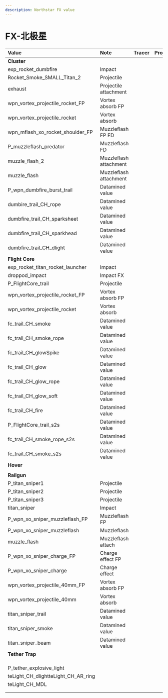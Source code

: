 ```yaml
---
description: Northstar FX value
---
```


# FX-北极星



| Value | Note | Tracer | Projectile | Muzzleflash |
| :--- | :--- | :--- | :--- | :--- |
| **Cluster** |  |  |  |  |
| exp\_rocket\_dumbfire | Impact |  |  |  |
| Rocket\_Smoke\_SMALL\_Titan\_2 | Projectile |  |  |  |
| exhaust | Projectile attachment |  |  |  |
| wpn\_vortex\_projectile\_rocket\_FP | Vortex absorb FP |  |  |  |
| wpn\_vortex\_projectile\_rocket | Vortex absorb |  |  |  |
| wpn\_mflash\_xo\_rocket\_shoulder\_FP | Muzzleflash FP FD |  |  |  |
| P\_muzzleflash\_predator | Muzzleflash FD |  |  |  |
| muzzle\_flash\_2 | Muzzleflash attachment |  |  |  |
| muzzle\_flash | Muzzleflash attachment |  |  |  |
| P\_wpn\_dumbfire\_burst\_trail | Datamined value |  |  |  |
| dumbire\_trail\_CH\_rope | Datamined value |  |  |  |
| dumbfire\_trail\_CH\_sparksheet | Datamined value |  |  |  |
| dumbfire\_trail\_CH\_sparkhead | Datamined value |  |  |  |
| dumbfire\_trail\_CH\_dlight | Datamined value |  |  |  |
| **Flight Core** |  |  |  |  |
| exp\_rocket\_titan\_rocket\_launcher | Impact |  |  |  |
| droppod\_impact | Impact FX |  |  |  |
| P\_FlightCore\_trail | Projectile |  |  |  |
| wpn\_vortex\_projectile\_rocket\_FP | Vortex absorb FP |  |  |  |
| wpn\_vortex\_projectile\_rocket | Vortex absorb |  |  |  |
| fc\_trail\_CH\_smoke | Datamined value |  |  |  |
| fc\_trail\_CH\_smoke\_rope | Datamined value |  |  |  |
| fc\_trail\_CH\_glowSpike | Datamined value |  |  |  |
| fc\_trail\_CH\_glow | Datamined value |  |  |  |
| fc\_trail\_CH\_glow\_rope | Datamined value |  |  |  |
| fc\_trail\_CH\_glow\_soft | Datamined value |  |  |  |
| fc\_trail\_CH\_fire | Datamined value |  |  |  |
| P\_FlightCore\_trail\_s2s | Datamined value |  |  |  |
| fc\_trail\_CH\_smoke\_rope\_s2s | Datamined value |  |  |  |
| fc\_trail\_CH\_smoke\_s2s | Datamined value |  |  |  |
| **Hover** |  |  |  |  |
|  |  |  |  |  |
| **Railgun** |  |  |  |  |
| P\_titan\_sniper1 | Projectile |  |  |  |
| P\_titan\_sniper2 | Projectile |  |  |  |
| P\_titan\_sniper3 | Projectile |  |  |  |
| titan\_sniper | Impact |  |  |  |
| P\_wpn\_xo\_sniper\_muzzleflash\_FP | Muzzleflash FP |  |  |  |
| P\_wpn\_xo\_sniper\_muzzleflash | Muzzleflash |  |  |  |
| muzzle\_flash | Muzzleflash attach |  |  |  |
| P\_wpn\_xo\_sniper\_charge\_FP | Charge effect FP |  |  |  |
| P\_wpn\_xo\_sniper\_charge | Charge effect |  |  |  |
| wpn\_vortex\_projectile\_40mm\_FP | Vortex absorb FP |  |  |  |
| wpn\_vortex\_projectile\_40mm | Vortex absorb |  |  |  |
| titan\_sniper\_trail | Datamined value |  |  |  |
| titan\_sniper\_smoke | Datamined value |  |  |  |
| titan\_sniper\_beam | Datamined value |  |  |  |
| **Tether Trap** |  |  |  |  |
|  |  |  |  |  |
|  |  |  |  |  |
|  |  |  |  |  |
| P\_tether\_explosive\_light |  |  |  |  |
| teLight\_CH\_dlightteLight\_CH\_AR\_ring |  |  |  |  |
| teLight\_CH\_MDL |  |  |  |  |
|  |  |  |  |  |
|  |  |  |  |  |

